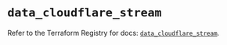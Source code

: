 # `data_cloudflare_stream`

Refer to the Terraform Registry for docs: [`data_cloudflare_stream`](https://registry.terraform.io/providers/cloudflare/cloudflare/5.7.1/docs/data-sources/stream).
